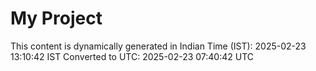 # My Project

This content is dynamically generated in Indian Time (IST): 2025-02-23 13:10:42 IST
Converted to UTC: 2025-02-23 07:40:42 UTC
